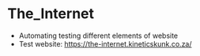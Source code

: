 # The_Internet
- Automating testing different elements of website
- Test website: https://the-internet.kineticskunk.co.za/